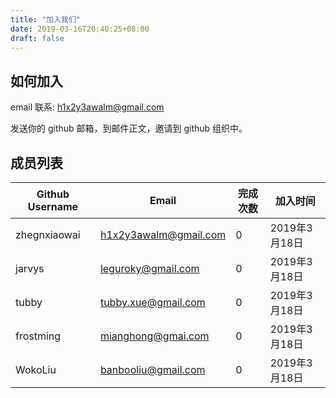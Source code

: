 ```yaml
---
title: "加入我们"
date: 2019-03-16T20:40:25+08:00
draft: false
---
```

## 如何加入

email 联系: h1x2y3awalm@gmail.com

发送你的 github 邮箱，到邮件正文，邀请到 github 组织中。


## 成员列表

| Github Username | Email                 | 完成次数 | 加入时间      |
| --------------- | --------------------- | ------- | ------------- |
| zhegnxiaowai    | h1x2y3awalm@gmail.com | 0        | 2019年3月18日 |
| jarvys          | leguroky@gmail.com    | 0        | 2019年3月18日 |
| tubby           | tubby.xue@gmail.com   | 0        | 2019年3月18日 |
| frostming       | mianghong@gmai.com    | 0        | 2019年3月18日 |
| WokoLiu         | banbooliu@gmail.com   | 0        | 2019年3月18日 |
